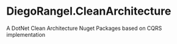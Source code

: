 # DiegoRangel.CleanArchitecture
A DotNet Clean Architecture Nuget Packages based on CQRS implementation

